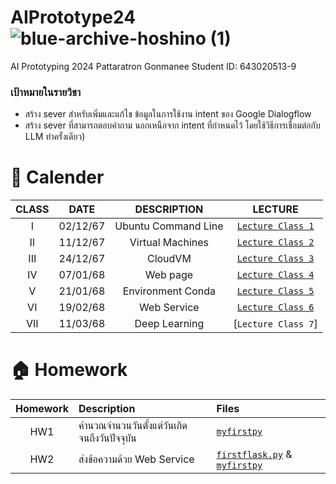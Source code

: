 # AIPrototype24 ![blue-archive-hoshino (1)](https://github.com/Pattaratron/BSC_DPDM23/assets/137043441/2b2d4c3a-956e-4ea4-b9ea-983c831c254a)
AI Prototyping 2024 Pattaratron Gonmanee Student ID: 643020513-9
### เป้าหมายในรายวิชา
- สร้าง sever สําหรับเพิ่มและแก้ไข ข้อมูลในการใช้งาน intent ของ Google Dialogflow
- สร้าง sever ที่สามารถตอบคําถาม นอกเหนือจาก intent ที่กําหนดไว้ โดยใช้วิธีการเชื่อมต่อกับ LLM
ทำครั้งเดียว)
# 📆 Calender
|  CLASS  |    DATE    |      DESCRIPTION      |             LECTURE             | 
|:-------:|:----------:|:---------------------:|:-------------------------------:|
|   I     |  02/12/67  | Ubuntu Command Line   | [`Lecture Class 1`](https://github.com/Pattaratron/AIPrototype24/blob/main/Lecture%20Class%201.md)  |
|   II    |  11/12/67  | Virtual Machines      | [`Lecture Class 2`](https://github.com/Pattaratron/AIPrototype24/blob/main/Lecture%20Class%202.md) |
|   III   |  24/12/67  | CloudVM               | [`Lecture Class 3`](https://github.com/Pattaratron/AIPrototype24/blob/main/Lecture%20Class%203.md)|
|   IV    |  07/01/68  | Web page              | [`Lecture Class 4`](https://github.com/Pattaratron/AIPrototype24/blob/main/Lecture%20Class%204.md) |
|   V     |  21/01/68  | Environment Conda     | [`Lecture Class 5`](https://github.com/Pattaratron/AIPrototype24/blob/main/Lecture%20Class%205.md)  |
|   VI    |  19/02/68  | Web Service           | [`Lecture Class 6`](https://github.com/Pattaratron/AIPrototype24/blob/main/Lecture%20Class%206.md) |
|   VII   |  11/03/68  | Deep Learning         | [`Lecture Class 7`]|

# 🏠 Homework
| Homework | Description | Files |
|:--------:|:-----------|:------|
| HW1 | คำนวณจำนวนวันตั้งแต่วันเกิดจนถึงวันปัจจุบัน | [`myfirstpy`](https://github.com/Pattaratron/AIPrototype24/blob/main/myfirstpy.py)  |
| HW2 | ส่งข้อความด้วย Web Service | [`firstflask.py`](https://github.com/Pattaratron/AIPrototype24/blob/main/firstflask.py) & [`myfirstpy`](https://github.com/Pattaratron/AIPrototype24/blob/main/call_web_service.py) |
